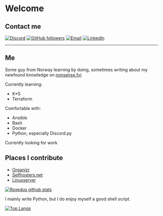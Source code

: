 # Welcome

## Contact me

[![Discord](https://img.shields.io/discord/503247072557006860?color=%234518f5&label=Discord&logo=discord&logoColor=%23403d3d&style=for-the-badge)](https://discord.gg/EujuJwG)
[![GitHub followers](https://img.shields.io/github/followers/Roxedus?color=%234518f5&logo=github&logoColor=%23403d3d&style=for-the-badge)](https://github.com/users/follow?target=Roxedus)
[![Email](https://img.shields.io/badge/Email-me%40roxedus.dev-234518f?color=%234518f5&logo=gmail&logoColor=%23403d3d&style=for-the-badge)](mailto:me@roxedus.dev)
[![LinkedIn](https://img.shields.io/badge/LinkedIn-Simen_R%C3%B8stvik-%234518f?color=%234518f5&logo=linkedin&logoColor=%2523403d3d&style=for-the-badge)](https://www.linkedin.com/in/simen-r%C3%B8stvik/)

---

## Me

Some guy from Norway learning by doing, sometimes writing about my newfound knowledge on [nonsense.fyi](https://nonsense.fyi/)

Currently learning:

* K*S
* Terraform

Comfortable with:

* Ansible
* Bash
* Docker
* Python, especially Discord.py

Currently looking for work

## Places I contribute

* [Organizr](https://organizr.app/)
* [Selfhosters.net](https://selfhosters.net/)
* [Linuxserver](http://linuxserver.io/)

[![Roxedus github stats](https://github-readme-stats.vercel.app/api?username=roxedus&show_icons=true&theme=radical)](https://github.com/roxedus)

I mainly write Python, but I do enjoy myself a good shell script.

[![Top Langs](https://github-readme-stats.vercel.app/api/top-langs/?username=roxedus&theme=radical)](https://github.com/anuraghazra/github-readme-stats)
